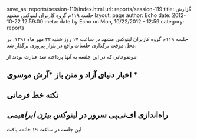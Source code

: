 save_as: reports/session-119/index.html
url: reports/session-119
title: گزارش جلسه ۱۱۹م گروه کاربران لینوکس مشهد
layout: page
author: Echo
date: 2012-10-22 12:59:00
meta: date by Echo on Mon, 10/22/2012 - 12:59
category: reports

جلسه ۱۱۹م گروه کاربران لینوکس مشهد در ساعت ۱۷ روز شنبه ۲۲ مهر ماه ۱۳۹۱، در محل
موقت برگذاری جلسات واقع در بلوار پیروزی برگذار شد.


<!--more-->



موضوعاتی که در این جلسه به آنها پرداخته شد عبارت بودند از:  
## اخبار دنیای آزاد و متن باز *آرش موسوی  *
## نکته خط فرمانی 
## راه‌اندازی اف‌تی‌پی سرور در لینوکس *بیژن ابراهیمی*

این جلسه در ساعت ۱۹ خاتمه یافت
